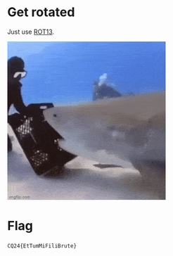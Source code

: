 # Get rotated

Just use [ROT13](https://gchq.github.io/CyberChef/#recipe=ROT13(true,true,false,13)&input=UEQyNHtSZ0doelp2U3Z5dk9laGdyfQ).

![](screenshots/1.gif)

# Flag

`CQ24{EtTumMiFiliBrute}`